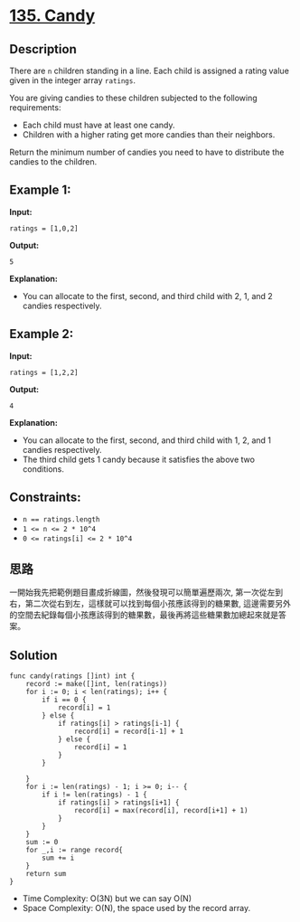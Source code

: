 # [135. Candy](https://leetcode.com/problems/candy/description/?envType=study-plan-v2&envId=top-interview-150)

## Description

There are `n` children standing in a line. Each child is assigned a rating value given in the integer array `ratings`.

You are giving candies to these children subjected to the following requirements:

- Each child must have at least one candy.
- Children with a higher rating get more candies than their neighbors.

Return the minimum number of candies you need to have to distribute the candies to the children.

## Example 1:

**Input:**
```
ratings = [1,0,2]
```
**Output:**
```
5
```
**Explanation:**
- You can allocate to the first, second, and third child with 2, 1, and 2 candies respectively.

## Example 2:

**Input:**
```
ratings = [1,2,2]
```
**Output:**
```
4
```
**Explanation:**
- You can allocate to the first, second, and third child with 1, 2, and 1 candies respectively.
- The third child gets 1 candy because it satisfies the above two conditions.

## Constraints:

- `n == ratings.length`
- `1 <= n <= 2 * 10^4`
- `0 <= ratings[i] <= 2 * 10^4`

## 思路
一開始我先把範例題目畫成折線圖，然後發現可以簡單遍歷兩次, 第一次從左到右，第二次從右到左，這樣就可以找到每個小孩應該得到的糖果數, 這邊需要另外的空間去紀錄每個小孩應該得到的糖果數，最後再將這些糖果數加總起來就是答案。

## Solution

```golang
func candy(ratings []int) int {
    record := make([]int, len(ratings))
    for i := 0; i < len(ratings); i++ {
        if i == 0 {
            record[i] = 1
        } else {
            if ratings[i] > ratings[i-1] {
                record[i] = record[i-1] + 1
            } else {
                record[i] = 1
            }
        }
            
    }
    for i := len(ratings) - 1; i >= 0; i-- {
        if i != len(ratings) - 1 {
            if ratings[i] > ratings[i+1] {
                record[i] = max(record[i], record[i+1] + 1)
            }
        }
    }
    sum := 0
    for _,i := range record{
        sum += i
    }
    return sum
}
```

- Time Complexity:  O(3N) but we can say O(N)
- Space Complexity: O(N), the space used by the record array.
